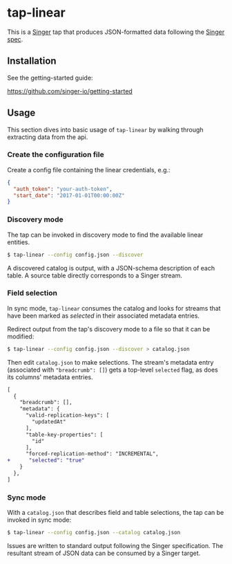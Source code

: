 # tap-linear

This is a [Singer](https://singer.io) tap that produces JSON-formatted data
following the [Singer
spec](https://github.com/singer-io/getting-started/blob/master/SPEC.md).

## Installation

See the getting-started guide:

https://github.com/singer-io/getting-started

## Usage

This section dives into basic usage of `tap-linear` by walking through extracting
data from the api.

### Create the configuration file

Create a config file containing the linear credentials, e.g.:

```json
{
  "auth_token": "your-auth-token",
  "start_date": "2017-01-01T00:00:00Z"
}
```

### Discovery mode

The tap can be invoked in discovery mode to find the available linear entities.

```bash
$ tap-linear --config config.json --discover

```

A discovered catalog is output, with a JSON-schema description of each table. A
source table directly corresponds to a Singer stream.

### Field selection

In sync mode, `tap-linear` consumes the catalog and looks for streams that have been
marked as _selected_ in their associated metadata entries.

Redirect output from the tap's discovery mode to a file so that it can be
modified:

```bash
$ tap-linear --config config.json --discover > catalog.json
```

Then edit `catalog.json` to make selections. The stream's metadata entry (associated
with `"breadcrumb": []`) gets a top-level `selected` flag, as does its columns' metadata
entries.

```diff
[
  {
    "breadcrumb": [],
    "metadata": {
      "valid-replication-keys": [
        "updatedAt"
      ],
      "table-key-properties": [
        "id"
      ],
      "forced-replication-method": "INCREMENTAL",
+      "selected": "true"
    }
  },
]
```

### Sync mode

With a `catalog.json` that describes field and table selections, the tap can be invoked in sync mode:

```bash
$ tap-linear --config config.json --catalog catalog.json
```

Issues are written to standard output following the Singer specification. The
resultant stream of JSON data can be consumed by a Singer target.
